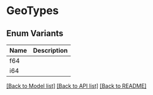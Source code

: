 # GeoTypes

## Enum Variants

| Name | Description |
|---- | -----|
| f64 |  |
| i64 |  |

[[Back to Model list]](../README.md#documentation-for-models) [[Back to API list]](../README.md#documentation-for-api-endpoints) [[Back to README]](../README.md)


